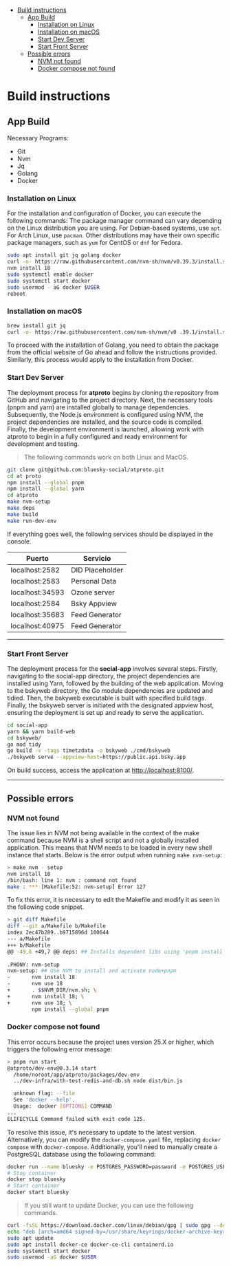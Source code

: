 <!-- TOC start (generated with https://github.com/derlin/bitdowntoc) -->

- [Build instructions](#build-instructions)
   * [App Build](#app-build)
      + [Installation on Linux](#installation-on-linux)
      + [Installation on macOS](#installation-on-macos)
      + [Start Dev Server](#start-dev-server)
      + [Start Front Server](#start-front-server)
   * [Possible errors](#possible-errors)
      + [NVM not found](#nvm-not-found)
      + [Docker compose not found](#docker-compose-not-found)

<!-- TOC end -->

<!-- TOC --><a name="build-instructions"></a>
# Build instructions

<!-- TOC --><a name="app-build"></a>
## App Build

Necessary Programs:
- Git
- Nvm
- Jq
- Golang
- Docker

<!-- TOC --><a name="installation-on-linux"></a>
### Installation on Linux

For the installation and configuration of Docker, you can execute the following commands:
The package manager command can vary depending on the Linux distribution you are using. For Debian-based systems, use `apt`. For Arch Linux, use `pacman`. Other distributions may have their own specific package managers, such as `yum` for CentOS or `dnf` for Fedora.

```bash
sudo apt install git jq golang docker
curl -o- https://raw.githubusercontent.com/nvm-sh/nvm/v0.39.3/install.sh | bash
nvm install 18
sudo systemctl enable docker
sudo systemctl start docker
sudo usermod - aG docker $USER
reboot
```

<!-- TOC --><a name="installation-on-macos"></a>
### Installation on macOS

```bash
brew install git jq
curl -o- https:/raw.githubusercontent.com/nvm-sh/nvm/v0 .39.1/install.sh | bash
```

To proceed with the installation of Golang, you need to obtain the package from the official website of
Go ahead and follow the instructions provided. Similarly, this process would apply to the installation
from Docker.

<!-- TOC --><a name="start-dev-server"></a>
### Start Dev Server

The deployment process for **atproto** begins by cloning the repository from GitHub and navigating to the project directory. Next, the necessary tools (pnpm and yarn) are installed globally to manage dependencies. Subsequently, the Node.js environment is configured using NVM, the project dependencies are installed, and the source code is compiled. Finally, the development environment is launched, allowing work with atproto to begin in a fully configured and ready environment for development and testing.

> The following commands work on both Linux and MacOS.

```bash
git clone git@github.com:bluesky-social/atproto.git
cd at proto
npm install --global pnpm
npm install --global yarn
cd atproto
make nvm-setup
make deps
make build
make run-dev-env
```

If everything goes well, the following services should be displayed in the console.

| Puerto       | Servicio           |
|--------------|--------------------|
| localhost:2582 | DID Placeholder   |
| localhost:2583 | Personal Data     |
| localhost:34593 | Ozone server      |
| localhost:2584 | Bsky Appview      |
| localhost:35683 | Feed Generator    |
| localhost:40975 | Feed Generator    |

---

<!-- TOC --><a name="start-front-server"></a>
### Start Front Server

The deployment process for the **social-app** involves several steps. Firstly, navigating to the social-app directory, the project dependencies are installed using Yarn, followed by the building of the web application. Moving to the bskyweb directory, the Go module dependencies are updated and tidied. Then, the bskyweb executable is built with specified build tags. Finally, the bskyweb server is initiated with the designated appview host, ensuring the deployment is set up and ready to serve the application.

```bash
cd social-app
yarn && yarn build-web
cd bskyweb/
go mod tidy
go build -v -tags timetzdata -o bskyweb ./cmd/bskyweb
./bskyweb serve --appview-host=https://public.api.bsky.app
```

On build success, access the application at [http://localhost:8100/](http://localhost:8100/).

----

<!-- TOC --><a name="possible-errors"></a>
## Possible errors
<!-- TOC --><a name="nvm-not-found"></a>
### NVM not found
The issue lies in NVM not being available in the context of the make command because NVM is a shell script and not a globally installed application. This means that NVM needs to be loaded in every new shell instance that starts.
Below is the error output when running `make nvm-setup`:

```bash
> make nvm - setup
nvm install 18
/bin/bash: line 1: nvm : command not found
make : *** [Makefile:52: nvm-setup] Error 127
```

To fix this error, it is necessary to edit the Makefile and modify it as seen in the following code snippet.

```bash
> git diff Makefile
diff --git a/Makefile b/Makefile
index 2ec47b289..b9715896d 100644
--- a/Makefile
+++ b/Makefile
@@ -49,6 +49,7 @@ deps: ## Installs dependent libs using 'pnpm install'
 
.PHONY: nvm-setup
nvm-setup: ## Use NVM to install and activate node+pnpm
-       nvm install 18
-       nvm use 18
+       . $$NVM_DIR/nvm.sh; \
+       nvm install 18; \
+       nvm use 18; \
        npm install --global pnpm
```

<!-- TOC --><a name="docker-compose-not-found"></a>
### Docker compose not found
This error occurs because the project uses version 25.X or higher, which triggers the following error message:

```bash
> pnpm run start
@atproto/dev-env@0.3.14 start 
  /home/noroot/app/atproto/packages/dev-env  
  ../dev-infra/with-test-redis-and-db.sh node dist/bin.js

  unknown flag: --file                                             
  See 'docker --help'.
  Usage:  docker [OPTIONS] COMMAND                                 
...
ELIFECYCLE Command failed with exit code 125.
```

To resolve this issue, it's necessary to update to the latest version. Alternatively, you can modify the `docker-compose.yaml` file, replacing `docker compose` with `docker-compose`.
Additionally, you'll need to manually create a PostgreSQL database using the following command:

```bash
docker run --name bluesky -e POSTGRES_PASSWORD=password -e POSTGRES_USER=pg -e POSTGRES_DB=postgres -d -p 5433:5432 postgres
# Stop container
docker stop bluesky
# Start container
docker start bluesky
```
> If you still want to update Docker, you can use the following commands.

```sh
curl -fsSL https://download.docker.com/linux/debian/gpg | sudo gpg --dearmor -o /usr/share/keyrings/docker-archive-keyring.gpg
echo "deb [arch=amd64 signed-by=/usr/share/keyrings/docker-archive-keyring.gpg] https://download.docker.com/linux/debian bullseye stable" | sudo tee /etc/apt/sources.list.d/docker.list > /dev/null
sudo apt update
sudo apt install docker-ce docker-ce-cli containerd.io
sudo systemctl start docker
sudo usermod -aG docker $USER
```
